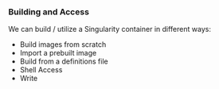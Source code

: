 ### Building and Access

We can build / utilize a Singularity container in different ways:

-   Build images from scratch
-   Import a prebuilt image
-   Build from a definitions file
-   Shell Access
-   Write
